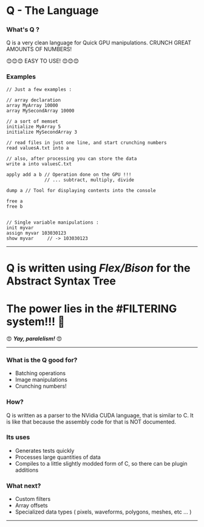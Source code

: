 # Q - The Language

### What's Q ?
Q is a very clean language for Quick GPU manipulations. CRUNCH GREAT AMOUNTS OF NUMBERS!

😊😊😊 EASY TO USE! 😊😊😊

### Examples
```
// Just a few examples :

// array declaration
array MyArray 10000
array MySecondArray 10000

// a sort of memset
initialize MyArray 5
initialize MySecondArray 3

// read files in just one line, and start crunching numbers
read valuesA.txt into a

// also, after processing you can store the data
write a into valuesC.txt

apply add a b // Operation done on the GPU !!!
              // ... subtract, multiply, divide

dump a // Tool for displaying contents into the console

free a
free b


// Single variable manipulations :
init myvar
assign myvar 103030123
show myvar     // -> 103030123
```

<hr>

# Q is written using _**Flex**/**Bison**_ for the Abstract Syntax Tree

# The power lies in the #**FILTERING** system!!! 💪

😍 __*Yay, paralelism!*__ 😍

<hr>

### What is the Q good for?
  + Batching operations
  + Image manipulations
  + Crunching numbers!

### How?
  Q is written as a parser to the NVidia CUDA language, that is similar to C. It is like that because the assembly code for that is NOT documented.

### Its uses
  + Generates tests quickly
  + Processes large quantities of data
  + Compiles to a little slightly modded form of C, so there can be plugin additions

### What next?
  + Custom filters
  + Array offsets
  + Specialized data types ( pixels, waveforms, polygons, meshes, etc ... )
  <hr>
